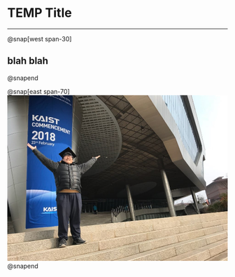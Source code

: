 # TEMP Title

---

@snap[west span-30]
## blah blah
@snapend

@snap[east span-70]
![](assets/img/graduation.jpg)
@snapend
